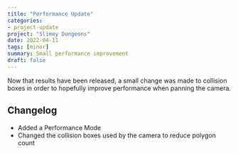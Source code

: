 ```yaml
---
title: "Performance Update"
categories:
- project-update
project: "Slimey Dungeons"
date: 2022-04-11
tags: [minor]
summary: Small performance improvement
draft: false
---
```

Now that results have been released, a small change was made to collision boxes in order to hopefully improve performance when panning the camera.

## Changelog

- Added a Performance Mode
- Changed the collision boxes used by the camera to reduce polygon count
